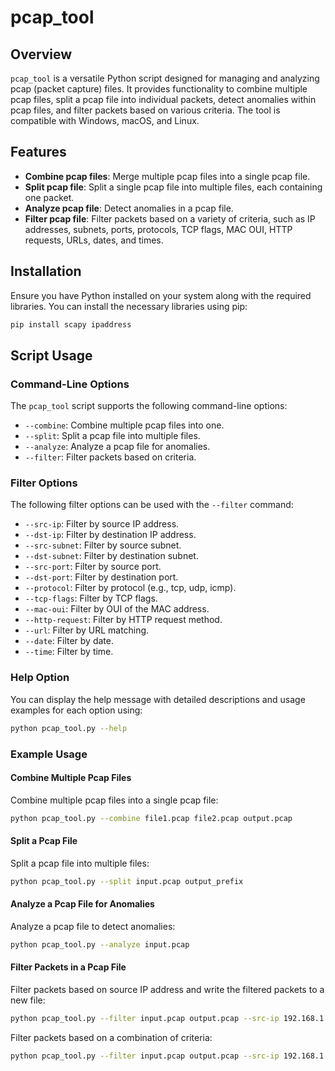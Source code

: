 # pcap_tool

## Overview

`pcap_tool` is a versatile Python script designed for managing and analyzing pcap (packet capture) files. It provides functionality to combine multiple pcap files, split a pcap file into individual packets, detect anomalies within pcap files, and filter packets based on various criteria. The tool is compatible with Windows, macOS, and Linux.

## Features

- **Combine pcap files**: Merge multiple pcap files into a single pcap file.
- **Split pcap file**: Split a single pcap file into multiple files, each containing one packet.
- **Analyze pcap file**: Detect anomalies in a pcap file.
- **Filter pcap file**: Filter packets based on a variety of criteria, such as IP addresses, subnets, ports, protocols, TCP flags, MAC OUI, HTTP requests, URLs, dates, and times.

## Installation

Ensure you have Python installed on your system along with the required libraries. You can install the necessary libraries using pip:

```bash
pip install scapy ipaddress
```

## Script Usage

### Command-Line Options

The `pcap_tool` script supports the following command-line options:

- `--combine`: Combine multiple pcap files into one.
- `--split`: Split a pcap file into multiple files.
- `--analyze`: Analyze a pcap file for anomalies.
- `--filter`: Filter packets based on criteria.

### Filter Options

The following filter options can be used with the `--filter` command:

- `--src-ip`: Filter by source IP address.
- `--dst-ip`: Filter by destination IP address.
- `--src-subnet`: Filter by source subnet.
- `--dst-subnet`: Filter by destination subnet.
- `--src-port`: Filter by source port.
- `--dst-port`: Filter by destination port.
- `--protocol`: Filter by protocol (e.g., tcp, udp, icmp).
- `--tcp-flags`: Filter by TCP flags.
- `--mac-oui`: Filter by OUI of the MAC address.
- `--http-request`: Filter by HTTP request method.
- `--url`: Filter by URL matching.
- `--date`: Filter by date.
- `--time`: Filter by time.

### Help Option

You can display the help message with detailed descriptions and usage examples for each option using:

```bash
python pcap_tool.py --help
```

### Example Usage

#### Combine Multiple Pcap Files

Combine multiple pcap files into a single pcap file:

```bash
python pcap_tool.py --combine file1.pcap file2.pcap output.pcap
```

#### Split a Pcap File

Split a pcap file into multiple files:

```bash
python pcap_tool.py --split input.pcap output_prefix
```

#### Analyze a Pcap File for Anomalies

Analyze a pcap file to detect anomalies:

```bash
python pcap_tool.py --analyze input.pcap
```

#### Filter Packets in a Pcap File

Filter packets based on source IP address and write the filtered packets to a new file:

```bash
python pcap_tool.py --filter input.pcap output.pcap --src-ip 192.168.1.1
```

Filter packets based on a combination of criteria:

```bash
python pcap_tool.py --filter input.pcap output.pcap --src-ip 192.168.1.1 --dst-port 80 --protocol tcp
```
